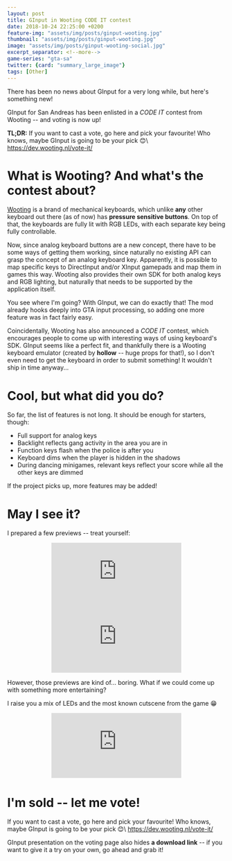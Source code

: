 ```yaml
---
layout: post
title: GInput in Wooting CODE IT contest
date: 2018-10-24 22:25:00 +0200
feature-img: "assets/img/posts/ginput-wooting.jpg"
thumbnail: "assets/img/posts/ginput-wooting.jpg"
image: "assets/img/posts/ginput-wooting-social.jpg"
excerpt_separator: <!--more-->
game-series: "gta-sa"
twitter: {card: "summary_large_image"}
tags: [Other]
---
```

There has been no news about GInput for a very long while, but here's something new!
<!--more-->
GInput for San Andreas has been enlisted in a _CODE IT_ contest from Wooting -- and voting is now up!

**TL;DR:** If you want to cast a vote, go here and pick your favourite! Who knows, maybe GInput is going to be your pick 😊\\
<https://dev.wooting.nl/vote-it/>

What is Wooting? And what's the contest about?
==============================================

[Wooting](https://www.wooting.nl/) is a brand of mechanical keyboards, which unlike **any** other keyboard out there (as of now) has **pressure sensitive buttons**.
On top of that, the keyboards are fully lit with RGB LEDs, with each separate key being fully controllable.

Now, since analog keyboard buttons are a new concept, there have to be some ways of getting them working,
since naturally no existing API can grasp the concept of an analog keyboard key.
Apparently, it is possible to map specific keys to DirectInput and/or XInput gamepads and map them in games this way.
Wooting also provides their own SDK for both analog keys and RGB lighting, but naturally that needs to be supported by the application itself.

You see where I'm going? With GInput, we can do exactly that! The mod already hooks deeply into GTA input processing,
so adding one more feature was in fact fairly easy.

Coincidentally, Wooting has also announced a _CODE IT_ contest,
which encourages people to come up with interesting ways of using keyboard's SDK.
GInput seems like a perfect fit, and thankfully there is a Wooting keyboard emulator (created by **hollow** -- huge props for that!),
so I don't even need to get the keyboard in order to submit something! It wouldn't ship in time anyway...

Cool, but what did you do?
==========================

So far, the list of features is not long. It should be enough for starters, though:
* Full support for analog keys
* Backlight reflects gang activity in the area you are in
* Function keys flash when the police is after you
* Keyboard dims when the player is hidden in the shadows
* During dancing minigames, relevant keys reflect your score while all the other keys are dimmed

If the project picks up, more features may be added!

May I see it?
=============

I prepared a few previews -- treat yourself:
<div align="center" class="video-container">
<iframe src="https://www.youtube.com/embed/wBR2WAtnnJc" frameborder="0" allowfullscreen></iframe>
</div>
<div align="center" class="video-container">
<iframe src="https://www.youtube.com/embed/2rDSIAGcIIk" frameborder="0" allowfullscreen></iframe>
</div>

However, those previews are kind of... boring. What if we could come up with something more entertaining?

I raise you a mix of LEDs and the most known cutscene from the game 😁
<div align="center" class="video-container">
<iframe src="https://www.youtube.com/embed/080RA4-Mccc" frameborder="0" allowfullscreen></iframe>
</div>

I'm sold -- let me vote!
========================

If you want to cast a vote, go here and pick your favourite! Who knows, maybe GInput is going to be your pick 😊\\
<https://dev.wooting.nl/vote-it/>

GInput presentation on the voting page also hides **a download link** -- if you want to give it a try on your own,
go ahead and grab it!